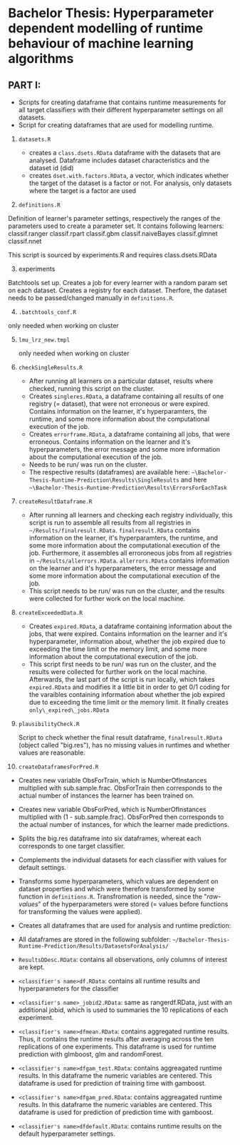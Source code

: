 # Bachelor Thesis: Hyperparameter dependent modelling of runtime behaviour of machine learning algorithms
## PART I: 

* Scripts for creating dataframe that contains runtime measurements for all target classifiers with their different hyperparameter settings on all datasets.
* Script for creating dataframes that are used for modelling runtime.


1. `datasets.R`
   
   * creates a `class.dsets.RData` dataframe with the datasets that are analysed. Dataframe includes dataset characteristics and the dataset id (did)
   * creates `dset.with.factors.RData`, a vector, which indicates whether the target of the dataset is a factor or not. For analysis, only datasets where the target is a factor are used

2. `definitions.R`

  Definition of learner's parameter settings, respectively the ranges of the parameters used to create a parameter set.
  It contains following learners:
  classif.ranger
  classif.rpart
  classif.gbm
  classif.naiveBayes
  classif.glmnet
  classif.nnet

  This script is sourced by experiments.R and requires class.dsets.RData


3. experiments

  Batchtools set up. Creates a job for every learner with a random param set on each dataset.
  Creates a registry for each dataset. Therfore, the dataset needs to be passed/changed manually in `definitions.R`.
  
4. `.batchtools_conf.R`

  only needed when working on  cluster
  

5. `lmu_lrz_new.tmpl`

   only needed when working on cluster

6. `checkSingleResults.R`

   * After running all learners on a particular dataset, results where checked, running this script on the cluster.
   * Creates `singleres.RData`, a dataframe containing all results of one registry (= dataset), that were not erroneous 
   or were expired. Contains information on the learner, it's hyperparamters, the runtime, and some more information 
   about the computational execution of the job.
   * Creates `errorframe.RData`, a dataframe containing all jobs, that were erroneous. Contains information on the learner and
   it's hyperparameters, the error message and some more information about the computational execution of the job.
   * Needs to be run/ was run on the cluster.
   * The respective results (dataframes) are available here: `~\Bachelor-Thesis-Runtime-Prediction\Results\SingleResults` and here
   `~\Bachelor-Thesis-Runtime-Prediction\Results\ErrorsForEachTask`

7. `createResultDataframe.R`

   * After running all learners and checking each registry individually, this script is run to assemble all results from all registries in  `~/Results/finalresult.RData`. `finalresult.RData` contains information on the learner, it's hyperparamters, the runtime, and some more information about the computational execution of the job. Furthermore, it assembles all erroroneous jobs from all registries in `~/Results/allerrors.RData`. `allerrors.RData` contains information on the learner and
   it's hyperparameters, the error message and some more information about the computational execution of the job.
   * This script needs to be run/ was run on the cluster, and the results were collected for further work on the local machine.

8. `createExceededData.R`

   * Creates `expired.RData`, a dataframe containing information about the jobs, that were expired. Contains information on the
   learner and it's hyperparameter, information about, whether the job expired due to exceeding the time limit or the
   memory limit, and some more information about the computational execution of the job.
   * This script first needs to be run/ was run on the cluster, and the results were collected for further work on the local machine.
   Afterwards, the last part of the script is run locally, which takes `expired.RData` and modifies it a little bit in order to get
   0/1 coding for the varaibles containing information about whether the job expired due to exceeding the time limit or the
   memory limit. It finally creates `only\_expired\_jobs.RData`

9. `plausibilityCheck.R`

   Script to check whether the final result dataframe, `finalresult.RData` (object called "big.res"), has no missing values in runtimes
   and whether values are reasonable.

10. `createDataframesForPred.R`

   * Creates new variable ObsForTrain, which is NumberOfInstances multiplied with sub.sample.frac. ObsForTrain then corresponds
   to the actual number of instances the learner has been trained on.
   * Creates new variable ObsForPred, which is NumberOfInstances multiplied with (1 - sub.sample.frac). ObsForPred then corresponds to the actual number of instances, for which the learner made predictions.
   * Splits the big.res dataframe into six dataframes, whereat each corresponds to one target classifier.  
   * Complements the individual datasets for each classifier with values for default settings.
   * Transforms some hyperparameters, which values are dependent on dataset properties and which were therefore transformed by some function in `definitions.R`. Transfromation is needed, since the "*raw-values*" of the hyperparameters were stored (= values before functions for transforming the values were applied).
   
   * Creates all dataframes that are used for analysis and runtime prediction:
   * All dataframes are stored in the following subfolder: `~/Bachelor-Thesis-Runtime-Prediction/Results/DatasetsForAnalysis/`
   * `ResultsDDesc.RData`: contains all observations, only columns of interest are kept.
   * `<classifier's name>df.RData`: contains all runtime results and hyperparameters for the classifier
   * `<classifier's name>_jobid2.RData`: same as rangerdf.RData, just with an additional jobid, which is used to summaries the 10 replications of each experiment.
   * `<classifier's name>dfmean.RData`: contains aggregated runtime results. Thus, it contains the runtime results after averaging across the ten replications of one experiments. This dataframe is used for runtime prediction with glmboost, glm and randomForest.
   * `<classifier's name>dfgam_test.RData`: contains aggreagated runtime results. In this dataframe the numeric variables are centered. This dataframe is used for prediction of training time with gamboost.
   * `<classifier's name>dfgam_pred.RData`: contains aggreagated runtime results. In this dataframe the numeric variables are centered. This dataframe is used for prediction of prediction time with gamboost.
   * `<classifier's name>dfdefault.RData`: contains runtime results on the default hyperparameter settings.

   
   


